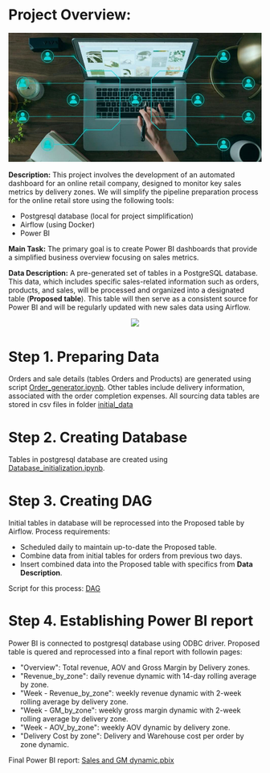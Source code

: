 # Project Overview:
<p align="center">
  <img src="https://github.com/AntonMiniazev/Online_retail_Pipeline/blob/main/Others/data-pipeline-architecture-purpose.jpg" />
</p>

**Description:** This project involves the development of an automated dashboard for an online retail company, designed to monitor key sales metrics by delivery zones. We will simplify the pipeline preparation process for the online retail store using the following tools:
- Postgresql database (local for project simplification)
- Airflow (using Docker)
- Power BI

**Main Task:** The primary goal is to create Power BI dashboards that provide a simplified business overview focusing on sales metrics.

**Data Description:** A pre-generated set of tables in a PostgreSQL database. This data, which includes specific sales-related information such as orders, products, and sales, will be processed and organized into a designated table (**Proposed table**). This table will then serve as a consistent source for Power BI and will be regularly updated with new sales data using Airflow.

<p align="center">
  <img src="https://lucid.app/publicSegments/view/3564fc0c-9ef3-44a1-ba8b-819ac82206d3/image.png" />
</p>

# Step 1. Preparing Data

Orders and sale details (tables Orders and Products) are generated using script [Order_generator.ipynb](https://github.com/AntonMiniazev/Online_retail_Pipeline/blob/main/project_notebooks/Order_generator.ipynb).
Other tables include delivery information, associated with the order completion expenses.
All sourcing data tables are stored in csv files in folder [initial_data](https://github.com/AntonMiniazev/Online_retail_Pipeline/tree/main/project_notebooks)

# Step 2. Creating Database

Tables in postgresql database are created using [Database_initialization.ipynb](https://github.com/AntonMiniazev/Online_retail_Pipeline/blob/main/project_notebooks/Database_initialization.ipynb).

# Step 3. Creating DAG

Initial tables in database will be reprocessed into the Proposed table by Airflow. 
Process requirements:
- Scheduled daily to maintain up-to-date the Proposed table.
- Combine data from initial tables for orders from previous two days.
- Insert combined data into the Proposed table with specifics from **Data Description**.

Script for this process: [DAG](https://github.com/AntonMiniazev/Online_retail_Pipeline/blob/main/DAGs/dag_zone_economy.py)

# Step 4. Establishing Power BI report

Power BI is connected to postgresql database using ODBC driver. 
Proposed table is quered and reprocessed into a final report with followin pages:
- "Overview": Total revenue, AOV and Gross Margin by Delivery zones.
- "Revenue_by_zone": daily revenue dynamic with 14-day rolling average by zone.
- "Week -  Revenue_by_zone": weekly revenue dynamic with 2-week rolling average by delivery zone.
- "Week -  GM_by_zone": weekly gross margin dynamic with 2-week rolling average by delivery zone.
- "Week -  AOV_by_zone": weekly AOV dynamic by delivery zone.
- "Delivery Cost by zone": Delivery and Warehouse cost per order by zone dynamic.

Final Power BI report: [Sales and GM dynamic.pbix](https://github.com/AntonMiniazev/Online_retail_Pipeline/blob/main/Reports/Sales%20and%20GM%20dynamic.pbix)
